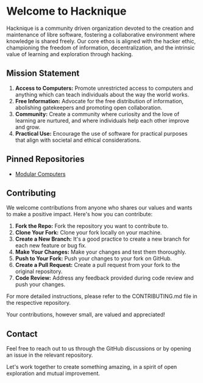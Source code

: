 # Welcome to Hacknique

Hacknique is a community driven organization devoted to the creation and maintenance of libre software, fostering a collaborative environment where knowledge is shared freely. Our core ethos is aligned with the hacker ethic, championing the freedom of information, decentralization, and the intrinsic value of learning and exploration through hacking.

## Mission Statement

1. **Access to Computers:** Promote unrestricted access to computers and anything which can teach individuals about the way the world works.
2. **Free Information:** Advocate for the free distribution of information, abolishing gatekeepers and promoting open collaboration.
3. **Community:** Create a community where curiosity and the love of learning are nurtured, and where individuals help each other improve and grow.
4. **Practical Use:** Encourage the use of software for practical purposes that align with societal and ethical considerations.

## Pinned Repositories

- [Modular Computers](https://github.com/Hacknique/modular_computers)

## Contributing

We welcome contributions from anyone who shares our values and wants to make a positive impact. Here's how you can contribute:

1. **Fork the Repo:** Fork the repository you want to contribute to.
2. **Clone Your Fork:** Clone your fork locally on your machine.
3. **Create a New Branch:** It's a good practice to create a new branch for each new feature or bug fix.
4. **Make Your Changes:** Make your changes and test them thoroughly.
5. **Push to Your Fork:** Push your changes to your fork on GitHub.
6. **Create a Pull Request:** Create a pull request from your fork to the original repository.
7. **Code Review:** Address any feedback provided during code review and push your changes.

For more detailed instructions, please refer to the CONTRIBUTING.md file in the respective repository.

Your contributions, however small, are valued and appreciated!

## Contact

Feel free to reach out to us through the GitHub discussions or by opening an issue in the relevant repository.

Let's work together to create something amazing, in a spirit of open exploration and mutual improvement.
